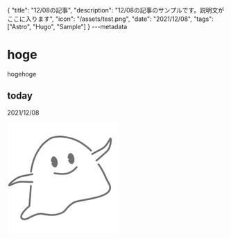 {
  "title": "12/08の記事",
  "description": "12/08の記事のサンプルです。説明文がここに入ります",
  "icon": "/assets/test.png",
  "date": "2021/12/08",
  "tags": ["Astro", "Hugo", "Sample"]
}
---metadata

# hoge
hogehoge

## today
2021/12/08

![img](/assets/test.png)